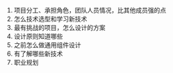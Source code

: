 1. 项目分工、承担角色，团队人员情况，比其他成员强的点
2. 怎么技术选型和学习新技术
3. 最有挑战的项目，怎么设计的方案
4. 设计原则知道哪些
5. 之前怎么做通用组件设计
6. 有了解哪些新技术
7. 职业规划